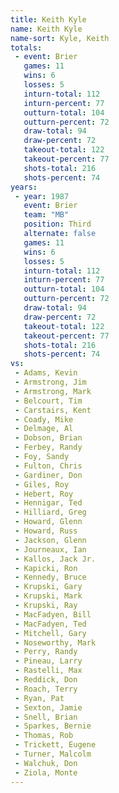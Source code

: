 ```yaml
---
title: Keith Kyle
name: Keith Kyle
name-sort: Kyle, Keith
totals:
 - event: Brier
   games: 11
   wins: 6
   losses: 5
   inturn-total: 112
   inturn-percent: 77
   outturn-total: 104
   outturn-percent: 72
   draw-total: 94
   draw-percent: 72
   takeout-total: 122
   takeout-percent: 77
   shots-total: 216
   shots-percent: 74
years:
 - year: 1987
   event: Brier
   team: "MB"
   position: Third
   alternate: false
   games: 11
   wins: 6
   losses: 5
   inturn-total: 112
   inturn-percent: 77
   outturn-total: 104
   outturn-percent: 72
   draw-total: 94
   draw-percent: 72
   takeout-total: 122
   takeout-percent: 77
   shots-total: 216
   shots-percent: 74
vs:
 - Adams, Kevin
 - Armstrong, Jim
 - Armstrong, Mark
 - Belcourt, Tim
 - Carstairs, Kent
 - Coady, Mike
 - Delmage, Al
 - Dobson, Brian
 - Ferbey, Randy
 - Foy, Sandy
 - Fulton, Chris
 - Gardiner, Don
 - Giles, Roy
 - Hebert, Roy
 - Hennigar, Ted
 - Hilliard, Greg
 - Howard, Glenn
 - Howard, Russ
 - Jackson, Glenn
 - Journeaux, Ian
 - Kallos, Jack Jr.
 - Kapicki, Ron
 - Kennedy, Bruce
 - Krupski, Gary
 - Krupski, Mark
 - Krupski, Ray
 - MacFadyen, Bill
 - MacFadyen, Ted
 - Mitchell, Gary
 - Noseworthy, Mark
 - Perry, Randy
 - Pineau, Larry
 - Rastelli, Max
 - Reddick, Don
 - Roach, Terry
 - Ryan, Pat
 - Sexton, Jamie
 - Snell, Brian
 - Sparkes, Bernie
 - Thomas, Rob
 - Trickett, Eugene
 - Turner, Malcolm
 - Walchuk, Don
 - Ziola, Monte
---
```

